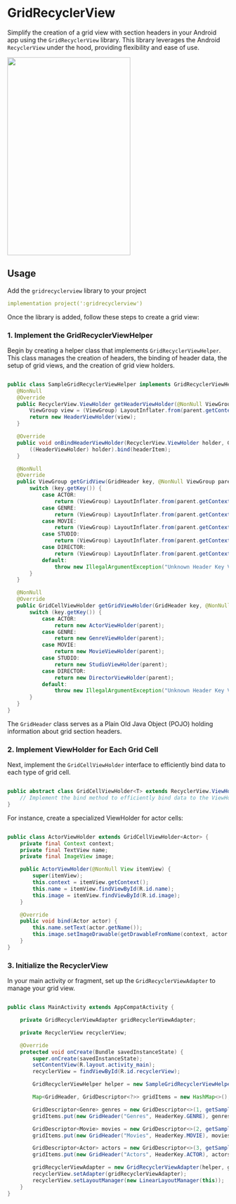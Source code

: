 # GridRecyclerView
Simplify the creation of a grid view with section headers in your Android app using the `GridRecyclerView` library. This library leverages the Android `RecyclerView` under the hood, providing flexibility and ease of use.

<img width="280px" height="450px" src="https://github.com/koros/gridrecyclerview/blob/master/docs/gridrecyclerview.gif"><img>

## Usage
Add the `gridrecyclerview` library to your project

``` yaml
implementation project(':gridrecyclerview')
```

Once the library is added, follow these steps to create a grid view:

### 1. Implement the GridRecyclerViewHelper
Begin by creating a helper class that implements `GridRecyclerViewHelper`. This class manages the creation of headers, the binding of header data, the setup of grid views, and the creation of grid view holders.

 ``` Java

public class SampleGridRecyclerViewHelper implements GridRecyclerViewHelper<GridHeader> {
    @NonNull
    @Override
    public RecyclerView.ViewHolder getHeaderViewHolder(@NonNull ViewGroup parent) {
        ViewGroup view = (ViewGroup) LayoutInflater.from(parent.getContext()).inflate(R.layout.header_view, parent, false);
        return new HeaderViewHolder(view);
    }

    @Override
    public void onBindHeaderViewHolder(RecyclerView.ViewHolder holder, GridHeader headerItem) {
        ((HeaderViewHolder) holder).bind(headerItem);
    }

    @NonNull
    @Override
    public ViewGroup getGridView(GridHeader key, @NonNull ViewGroup parent) {
        switch (key.getKey()) {
            case ACTOR:
                return (ViewGroup) LayoutInflater.from(parent.getContext()).inflate(R.layout.actor_view, parent, false);
            case GENRE:
                return (ViewGroup) LayoutInflater.from(parent.getContext()).inflate(R.layout.genre_view, parent, false);
            case MOVIE:
                return (ViewGroup) LayoutInflater.from(parent.getContext()).inflate(R.layout.movie_view, parent, false);
            case STUDIO:
                return (ViewGroup) LayoutInflater.from(parent.getContext()).inflate(R.layout.studio_view, parent, false);
            case DIRECTOR:
                return (ViewGroup) LayoutInflater.from(parent.getContext()).inflate(R.layout.director_view, parent, false);
            default:
                throw new IllegalArgumentException("Unknown Header Key Value");
        }
    }

    @NonNull
    @Override
    public GridCellViewHolder getGridViewHolder(GridHeader key, @NonNull ViewGroup parent) {
        switch (key.getKey()) {
            case ACTOR:
                return new ActorViewHolder(parent);
            case GENRE:
                return new GenreViewHolder(parent);
            case MOVIE:
                return new MovieViewHolder(parent);
            case STUDIO:
                return new StudioViewHolder(parent);
            case DIRECTOR:
                return new DirectorViewHolder(parent);
            default:
                throw new IllegalArgumentException("Unknown Header Key Value");
        }
    }
}

```

The `GridHeader` class serves as a Plain Old Java Object (POJO) holding information about grid section headers.

### 2. Implement ViewHolder for Each Grid Cell
Next, implement the `GridCellViewHolder` interface to efficiently bind data to each type of grid cell.

``` Java

public abstract class GridCellViewHolder<T> extends RecyclerView.ViewHolder {
    // Implement the bind method to efficiently bind data to the ViewHolder.
}

```

For instance, create a specialized ViewHolder for actor cells:

``` Java

public class ActorViewHolder extends GridCellViewHolder<Actor> {
    private final Context context;
    private final TextView name;
    private final ImageView image;

    public ActorViewHolder(@NonNull View itemView) {
        super(itemView);
        this.context = itemView.getContext();
        this.name = itemView.findViewById(R.id.name);
        this.image = itemView.findViewById(R.id.image);
    }

    @Override
    public void bind(Actor actor) {
        this.name.setText(actor.getName());
        this.image.setImageDrawable(getDrawableFromName(context, actor.getImage()));
    }
}

```

### 3. Initialize the RecyclerView
In your main activity or fragment, set up the `GridRecyclerViewAdapter` to manage your grid view.

``` Java

public class MainActivity extends AppCompatActivity {

    private GridRecyclerViewAdapter gridRecyclerViewAdapter;

    private RecyclerView recyclerView;

    @Override
    protected void onCreate(Bundle savedInstanceState) {
        super.onCreate(savedInstanceState);
        setContentView(R.layout.activity_main);
        recyclerView = findViewById(R.id.recyclerView);

        GridRecyclerViewHelper helper = new SampleGridRecyclerViewHelper();

        Map<GridHeader, GridDescriptor<?>> gridItems = new HashMap<>();

        GridDescriptor<Genre> genres = new GridDescriptor<>(1, getSampleGenres());
        gridItems.put(new GridHeader("Genres", HeaderKey.GENRE), genres);

        GridDescriptor<Movie> movies = new GridDescriptor<>(2, getSampleMovies());
        gridItems.put(new GridHeader("Movies", HeaderKey.MOVIE), movies);

        GridDescriptor<Actor> actors = new GridDescriptor<>(3, getSampleActors());
        gridItems.put(new GridHeader("Actors", HeaderKey.ACTOR), actors);

        gridRecyclerViewAdapter = new GridRecyclerViewAdapter(helper, gridItems, false);
        recyclerView.setAdapter(gridRecyclerViewAdapter);
        recyclerView.setLayoutManager(new LinearLayoutManager(this));
    }
}

```

